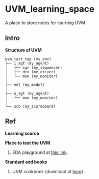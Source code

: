 # UVM_learning_space
A place to store notes for learning UVM

## Intro
**Structure of UVM**
```
uvm_test_top (my_env)
├── i_agt (my_agent)
│   ├── sqr (my_sequencer)
│   ├── drv (my_driver)
│   └── mon (my_monitor)
│
├── mdl (my_model)
│
├── o_agt (my_agent)
│   └── mon (my_monitor)
│
└── scb (my_scoreboard)
```


## Ref
**Learning source**


**Place to test the UVM**
1. EDA playground at [this link](https://www.edaplayground.com/x/CK).

**Standard and books**

1. UVM cookbook (download at [here](https://verificationacademy.com/cookbook/uvm-universal-verification-methodology/))
